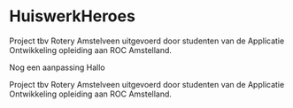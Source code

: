 # HuiswerkHeroes

Project tbv Rotery Amstelveen uitgevoerd door studenten van de Applicatie Ontwikkeling opleiding aan ROC Amstelland.

Nog een aanpassing
Hallo

Project tbv Rotery Amstelveen uitgevoerd door studenten van de Applicatie Ontwikkeling opleiding aan ROC Amstelland.



